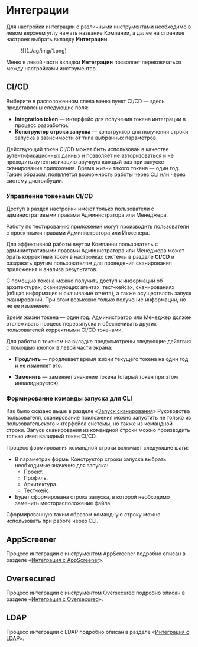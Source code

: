 # Интеграции

Для настройки интеграции с различными инструментами необходимо в левом верхнем углу нажать название Компании, а далее на странице настроек выбрать вкладку **Интеграции**.

<figure markdown>
![](../ag/img/1.png)
</figure>
 
Меню в левой части вкладки **Интеграции**  позволяет переключаться между настройками инструментов.

## CI/CD

Выберите в расположенном слева меню пункт CI/CD — здесь представлены следующие поля:

* **Integration token** — интерфейс для получения токена интеграции в процесс разработки.
* **Конструктор строки запуска** — конструктор для получения строки запуска в зависимости от типа выбранных параметров.

Действующий токен CI/CD может быть использован в качестве аутентификационных данных и позволяет не авторизоваться и не проходить аутентификацию вручную каждый раз при запуске сканирования приложения. Время жизни такого токена — один год. Таким образом, появляется возможность работы через CLI или через систему дистрибуции.

### Управление токенами CI/CD

Доступ в раздел настройки имеют только пользователи с административыми правами Администратора или Менеджера.

Работу по тестированию приложений могут производить пользователи с проектными правами Администратора или Инженера.

Для эффективной работы внутри Компании пользователь с административыми правами Администратора или Менеджера может брать корректный токен в настройках системы в разделе **CI/CD** и раздавать другим пользователям для проведения сканирования приложения и анализа результатов.

С помощью токена можно получить доступ к информации об архитектурах, сканирующих агентах, тест-кейсах, сканированиях (общая информация и скачивание отчета), а также осуществлять запуск сканирований. При этом возможно только получение информации, но не ее изменение.

Время жизни токена — один год. Администратор или Менеджер должен отслеживать процесс перевыпуска и обеспечивать других пользователей корректными CI/CD токенами.

Для работы с токеном на вкладке предусмотрены следующие действия с помощью кнопок в левой части экрана:

* **Продлить** — продлевает время жизни текущего токена на один год и не изменяет его.

* **Заменить** — заменяет значение токена (старый токен при этом инвалидируется).

### Формирование команды запуска для CLI

Как было сказано выше в разделе «[Запуск сканирования](../ug/zapusk_skanirovaniya.md)» Руководства пользователя, сканирование приложения можно запустить не только из пользовательского интерфейса системы, но также из командной строки. Запуск сканирования из командной строки можно производить только имея валидный токен CI/CD.

Процесс формирования командной строки включает следующие шаги:

* В параметрах формы Конструктор строки запуска выбрать необходимые значения для запуска:
    * Проект.
    * Профиль.
    * Архитектура.
    * Тест-кейс.
* Будет сформирована строка запуска, в которой необходимо заменить месторасположение файла.

Сформированную таким образом командную строку можно использовать при работе через CLI.

## AppScreener

Процесс интеграции с инструментом AppScreener подробно описан в разделе «[Интеграция с AppScreener](./integraciya_s_appscreener.md)». 

## Oversecured

Процесс интеграции с инструментом Oversecured подробно описан в разделе «[Интеграция с Oversecured](./integraciya_s_oversecured.md)».

## LDAP

Процесс интеграции с LDAP подробно описан в разделе «[Интеграция с LDAP](./integraciya_s_ldap.md)».